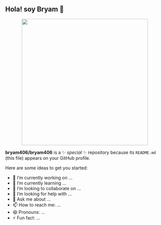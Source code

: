 ## Hola! soy Bryam 👋

<div align="center">
  <img src="https://blogger.googleusercontent.com/img/b/R29vZ2xl/AVvXsEjzyzxrEJ1o4aXNbLL6-B3_MtG-QBa6VlKDWCtOeiSzayAwqMI3udg-JeijUsARsxckrjmM_Uhj_bU8l74-xQ9th2E98nVDkuoakq4VzpyFRioXVVxUSI0L14Zx9-57JI_dElCg/s1600/hidroavion+al+amanecer.jpg" width="400">
</div>

**bryam406/bryam406** is a ✨ _special_ ✨ repository because its `README.md` (this file) appears on your GitHub profile.

Here are some ideas to get you started:

- 🔭 I’m currently working on ...
- 🌱 I’m currently learning ...
- 👯 I’m looking to collaborate on ...
- 🤔 I’m looking for help with ...
- 💬 Ask me about ...
- 📫 How to reach me: ...
- 😄 Pronouns: ...
- ⚡ Fun fact: ...

